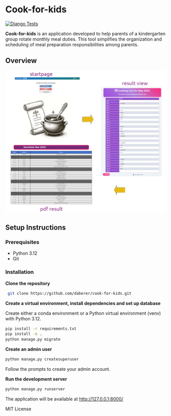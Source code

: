 
# Cook-for-kids

[![Django Tests](https://github.com/daberer/cook-for-kids/actions/workflows/django-tests.yml/badge.svg)](https://github.com/daberer/cook-for-kids/actions/workflows/django-tests.yml)

**Cook-for-kids** is an application developed to help parents of a kindergarten group rotate monthly meal duties. This tool simplifies the organization and scheduling of meal preparation responsibilities among parents.

## Overview

![Cook-for-kids Start Page](workflow.png)

## Setup Instructions

### Prerequisites
- Python 3.12
- Git

### Installation

**Clone the repository**
  ```bash
   git clone https://github.com/daberer/cook-for-kids.git
 ```

**Create a virtual environment, install dependencies and set up database**

Create either a conda environment or a Python virtual environment (venv) with Python 3.12.


```Bash
pip install -r requirements.txt
pip install -e .
python manage.py migrate
```

**Create an admin user**

```Bash
python manage.py createsuperuser
```


Follow the prompts to create your admin account.


**Run the development server**




```Bash
python manage.py runserver
```

The application will be available at http://127.0.0.1:8000/

MIT License

